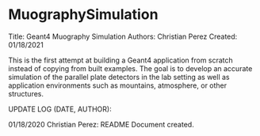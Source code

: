 # MuographySimulation
Title: Geant4 Muography Simulation
Authors: Christian Perez
Created: 01/18/2021


This is the first attempt at building a Geant4 application from scratch instead of copying from built examples. The goal is to develop an accurate simulation of the parallel plate detectors in the lab setting as well as application environments such as mountains, atmosphere, or other structures. 

UPDATE LOG (DATE, AUTHOR): 

01/18/2020 Christian Perez: README Document created. 
